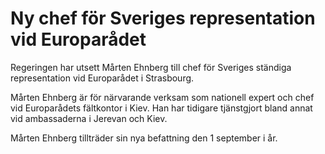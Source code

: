 # Ny chef för Sveriges representation vid Europarådet

Regeringen har utsett Mårten Ehnberg till chef för Sveriges ständiga representation vid Europarådet i Strasbourg.

Mårten Ehnberg är för närvarande verksam som nationell expert och chef vid Europarådets fältkontor i Kiev. Han har tidigare tjänstgjort bland annat vid ambassaderna i Jerevan och Kiev.

Mårten Ehnberg tillträder sin nya befattning den 1 september i år.
